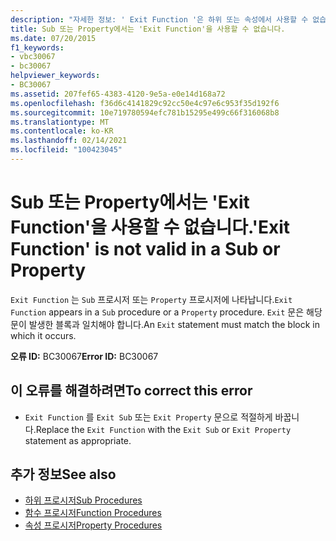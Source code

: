 ```yaml
---
description: "자세한 정보: ' Exit Function '은 하위 또는 속성에서 사용할 수 없습니다."
title: Sub 또는 Property에서는 'Exit Function'을 사용할 수 없습니다.
ms.date: 07/20/2015
f1_keywords:
- vbc30067
- bc30067
helpviewer_keywords:
- BC30067
ms.assetid: 207fef65-4383-4120-9e5a-e0e14d168a72
ms.openlocfilehash: f36d6c4141829c92cc50e4c97e6c953f35d192f6
ms.sourcegitcommit: 10e719780594efc781b15295e499c66f316068b8
ms.translationtype: MT
ms.contentlocale: ko-KR
ms.lasthandoff: 02/14/2021
ms.locfileid: "100423045"
---
```

# <a name="exit-function-is-not-valid-in-a-sub-or-property"></a><span data-ttu-id="7e532-103">Sub 또는 Property에서는 'Exit Function'을 사용할 수 없습니다.</span><span class="sxs-lookup"><span data-stu-id="7e532-103">'Exit Function' is not valid in a Sub or Property</span></span>

<span data-ttu-id="7e532-104">`Exit Function` 는 `Sub` 프로시저 또는 `Property` 프로시저에 나타납니다.</span><span class="sxs-lookup"><span data-stu-id="7e532-104">`Exit Function` appears in a `Sub` procedure or a `Property` procedure.</span></span> <span data-ttu-id="7e532-105">`Exit` 문은 해당 문이 발생한 블록과 일치해야 합니다.</span><span class="sxs-lookup"><span data-stu-id="7e532-105">An `Exit` statement must match the block in which it occurs.</span></span>  
  
 <span data-ttu-id="7e532-106">**오류 ID:** BC30067</span><span class="sxs-lookup"><span data-stu-id="7e532-106">**Error ID:** BC30067</span></span>  
  
## <a name="to-correct-this-error"></a><span data-ttu-id="7e532-107">이 오류를 해결하려면</span><span class="sxs-lookup"><span data-stu-id="7e532-107">To correct this error</span></span>  
  
- <span data-ttu-id="7e532-108">`Exit Function` 를 `Exit Sub` 또는 `Exit Property` 문으로 적절하게 바꿉니다.</span><span class="sxs-lookup"><span data-stu-id="7e532-108">Replace the `Exit Function` with the `Exit Sub` or `Exit Property` statement as appropriate.</span></span>  
  
## <a name="see-also"></a><span data-ttu-id="7e532-109">추가 정보</span><span class="sxs-lookup"><span data-stu-id="7e532-109">See also</span></span>

- [<span data-ttu-id="7e532-110">하위 프로시저</span><span class="sxs-lookup"><span data-stu-id="7e532-110">Sub Procedures</span></span>](../programming-guide/language-features/procedures/sub-procedures.md)
- [<span data-ttu-id="7e532-111">함수 프로시저</span><span class="sxs-lookup"><span data-stu-id="7e532-111">Function Procedures</span></span>](../programming-guide/language-features/procedures/function-procedures.md)
- [<span data-ttu-id="7e532-112">속성 프로시저</span><span class="sxs-lookup"><span data-stu-id="7e532-112">Property Procedures</span></span>](../programming-guide/language-features/procedures/property-procedures.md)
